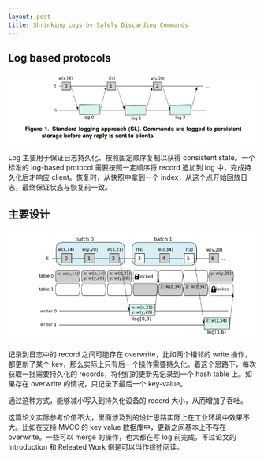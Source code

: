 ```yaml
---
layout: post
title: Shrinking Logs by Safely Discarding Commands
---
```



## Log based protocols

![Figure 1: log based protocols](/uploads/images/2022/shrinking-log-by-discarding-records-1.png)

Log 主要用于保证日志持久化、按照固定顺序复制以获得 consistent state。一个标准的 log-based protocol 需要按照一定顺序将 record 追加到 log 中，完成持久化后才响应 client。恢复时，从快照中拿到一个 index，从这个点开始回放日志，最终保证状态与恢复前一致。

## 主要设计

![Figure 2: stable](/uploads/images/2022/shrinking-log-by-discarding-records-2.png)

记录到日志中的 record 之间可能存在 overwrite，比如两个相邻的 write 操作，都更新了某个 key，那么实际上只有后一个操作需要持久化。着这个思路下，每次获取一批需要持久化的 records，将他们的更新先记录到一个 hash table 上。如果存在 overwrite 的情况，只记录下最后一个 key-value。

通过这种方式，能够减小写入到持久化设备的 record 大小，从而增加了吞吐。

这篇论文实际参考价值不大，里面涉及到的设计思路实际上在工业环境中效果不大。比如在支持 MVCC 的 key value 数据库中，更新之间基本上不存在 overwrite。一些可以 merge 的操作，也大都在写 log 前完成。不过论文的 Introduction 和 Releated Work 倒是可以当作综述阅读。
